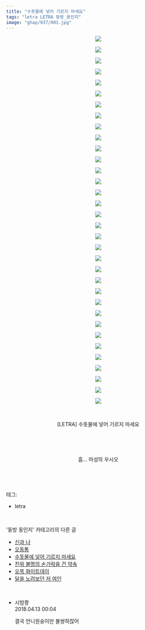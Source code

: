 ```yaml
---
title: "수돗물에 넣어 기르지 마세요"
tags: "letra LETRA 동방_동인지"
image: "ghap/937/001.jpg"
---
```

<div class="article">
<p style="text-align: center; clear: none; float: none;"><img src="{{ site.nasurl }}/ghap/937/001.jpg"/></p>
<p style="text-align: center; clear: none; float: none;"><img src="{{ site.nasurl }}/ghap/937/002.jpg"/></p>
<p style="text-align: center; clear: none; float: none;"><img src="{{ site.nasurl }}/ghap/937/003.jpg"/></p>
<p style="text-align: center; clear: none; float: none;"><img src="{{ site.nasurl }}/ghap/937/004.jpg"/></p>
<p style="text-align: center; clear: none; float: none;"><img src="{{ site.nasurl }}/ghap/937/005.jpg"/></p>
<p style="text-align: center; clear: none; float: none;"><img src="{{ site.nasurl }}/ghap/937/006.jpg"/></p>
<p style="text-align: center; clear: none; float: none;"><img src="{{ site.nasurl }}/ghap/937/007.jpg"/></p>
<p style="text-align: center; clear: none; float: none;"><img src="{{ site.nasurl }}/ghap/937/008.jpg"/></p>
<p style="text-align: center; clear: none; float: none;"><img src="{{ site.nasurl }}/ghap/937/009.jpg"/></p>
<p style="text-align: center; clear: none; float: none;"><img src="{{ site.nasurl }}/ghap/937/010.jpg"/></p>
<p style="text-align: center; clear: none; float: none;"><img src="{{ site.nasurl }}/ghap/937/011.jpg"/></p>
<p style="text-align: center; clear: none; float: none;"><img src="{{ site.nasurl }}/ghap/937/012.jpg"/></p>
<p style="text-align: center; clear: none; float: none;"><img src="{{ site.nasurl }}/ghap/937/013.jpg"/></p>
<p style="text-align: center; clear: none; float: none;"><img src="{{ site.nasurl }}/ghap/937/014.jpg"/></p>
<p style="text-align: center; clear: none; float: none;"><img src="{{ site.nasurl }}/ghap/937/015.jpg"/></p>
<p style="text-align: center; clear: none; float: none;"><img src="{{ site.nasurl }}/ghap/937/016.jpg"/></p>
<p style="text-align: center; clear: none; float: none;"><img src="{{ site.nasurl }}/ghap/937/017.jpg"/></p>
<p style="text-align: center; clear: none; float: none;"><img src="{{ site.nasurl }}/ghap/937/018.jpg"/></p>
<p style="text-align: center; clear: none; float: none;"><img src="{{ site.nasurl }}/ghap/937/019.jpg"/></p>
<p style="text-align: center; clear: none; float: none;"><img src="{{ site.nasurl }}/ghap/937/020.jpg"/></p>
<p style="text-align: center; clear: none; float: none;"><img src="{{ site.nasurl }}/ghap/937/021.jpg"/></p>
<p style="text-align: center; clear: none; float: none;"><img src="{{ site.nasurl }}/ghap/937/022.jpg"/></p>
<p style="text-align: center; clear: none; float: none;"><img src="{{ site.nasurl }}/ghap/937/023.jpg"/></p>
<p style="text-align: center; clear: none; float: none;"><img src="{{ site.nasurl }}/ghap/937/024.jpg"/></p>
<p style="text-align: center; clear: none; float: none;"><img src="{{ site.nasurl }}/ghap/937/025.jpg"/></p>
<p style="text-align: center; clear: none; float: none;"><img src="{{ site.nasurl }}/ghap/937/026.jpg"/></p>
<p style="text-align: center; clear: none; float: none;"><img src="{{ site.nasurl }}/ghap/937/027.jpg"/></p>
<p style="text-align: center; clear: none; float: none;"><img src="{{ site.nasurl }}/ghap/937/028.jpg"/></p>
<p style="text-align: center; clear: none; float: none;"><img src="{{ site.nasurl }}/ghap/937/029.jpg"/></p>
<p style="text-align: center; clear: none; float: none;"><img src="{{ site.nasurl }}/ghap/937/030.jpg"/></p>
<p style="text-align: center; clear: none; float: none;"><img src="{{ site.nasurl }}/ghap/937/031.jpg"/></p>
<p style="text-align: center; clear: none; float: none;"><img src="{{ site.nasurl }}/ghap/937/032.jpg"/></p>
<p style="text-align: center; clear: none; float: none;"><img src="{{ site.nasurl }}/ghap/937/033.jpg"/></p>
<p style="text-align: center; clear: none; float: none;"><img src="{{ site.nasurl }}/ghap/937/034.jpg"/></p>
<p style="text-align: center; clear: none; float: none;"><br/></p>
<p style="text-align: center; clear: none; float: none;">[LETRA] 수돗물에 넣어 기르지 마세요</p>
<p style="text-align: center; clear: none; float: none;"><br/></p>
<p style="text-align: center; clear: none; float: none;"><br/></p>
<p style="text-align: center; clear: none; float: none;">흠... 마성의 우시오</p>
<p><br/></p>
</div><br/>
<div class="tagTrail">
<p>태그: </p>
<ul>
<li>letra</li>
</ul>
</div><br/>
<div class="another">
<p>'동방 동인지' 카테고리의 다른 글</p>
<ul>
<li><a href="/2016-07-19-ghap_939">신과 나</a></li>
<li><a href="/2016-07-19-ghap_938">오동통</a></li>
<li><a href="/2016-07-19-ghap_937">수돗물에 넣어 기르지 마세요</a></li>
<li><a href="/2016-07-19-ghap_935">진위 불명의 손가락을 건 약속</a></li>
<li><a href="/2016-07-19-ghap_934">오목 화이트데이</a></li>
<li><a href="/2016-07-19-ghap_933">달을 노려보던 저 여인</a></li>
</ul>
</div><br/>
<div class="cb_module cb_fluid">
<div class="cb_wrt cb_profile">
<div class="comment">
<ul>
<li class="cb_thumb_off" id="comment15238056">
<div class="cb_comment_area">
<div class="cb_info_area">
<div class="cb_section">
<span class="cb_nick_name">시밤쾅</span>
</div>
<div class="cb_section">
<span class="cb_date">2018.04.13 00:04 </span>
</div>
</div>
<div class="cb_dsc_comment">
<p class="cb_dsc">
											결국 언니원숭이만 불쌍하잖어
										</p>
</div>
</div></li>
</ul>
</div>
</div><!-- commentList close -->
</div><br/>
